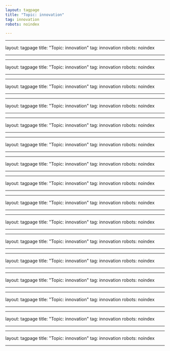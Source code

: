 ```yaml
---
layout: tagpage
title: "Topic: innovation"
tag: innovation
robots: noindex

---
```

---
layout: tagpage
title: "Topic: innovation"
tag: innovation
robots: noindex

---
---
layout: tagpage
title: "Topic: innovation"
tag: innovation
robots: noindex

---
---
layout: tagpage
title: "Topic: innovation"
tag: innovation
robots: noindex

---
---
layout: tagpage
title: "Topic: innovation"
tag: innovation
robots: noindex

---
---
layout: tagpage
title: "Topic: innovation"
tag: innovation
robots: noindex

---
---
layout: tagpage
title: "Topic: innovation"
tag: innovation
robots: noindex

---
---
layout: tagpage
title: "Topic: innovation"
tag: innovation
robots: noindex

---
---
layout: tagpage
title: "Topic: innovation"
tag: innovation
robots: noindex

---
---
layout: tagpage
title: "Topic: innovation"
tag: innovation
robots: noindex

---
---
layout: tagpage
title: "Topic: innovation"
tag: innovation
robots: noindex

---
---
layout: tagpage
title: "Topic: innovation"
tag: innovation
robots: noindex

---
---
layout: tagpage
title: "Topic: innovation"
tag: innovation
robots: noindex

---
---
layout: tagpage
title: "Topic: innovation"
tag: innovation
robots: noindex

---
---
layout: tagpage
title: "Topic: innovation"
tag: innovation
robots: noindex

---
---
layout: tagpage
title: "Topic: innovation"
tag: innovation
robots: noindex

---
---
layout: tagpage
title: "Topic: innovation"
tag: innovation
robots: noindex

---
